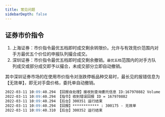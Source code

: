 ```yaml
---
title: 常见问题
sidebarDepth: false
---
```


## 证券市价指令

1. 上海证券：市价指令最优五档即时成交剩余转限价。允许与有效竞价范围内对手方最优五个价位的申报队列撮合成交。
2. 深圳证券：市价指令最优五档即时成交剩余撤销。`最优五档`范围内的对手方队列成交或部分成交即予以撮合，未成交部分立即自动撤销。

其中深圳证券市场的在使用市价指令对涨跌停板品种交易时，最长见的报错信息为【无效单】，即无对手盘价格，委托单自动撤销。

```md
2022-03-11 10:09:40.294 【回报自处理】接收到查询委托信息 ID:167970882 VolumeTraded:0 PrvVolumeTraded:0 remaining:17700 Status:7 EBuy:0 ESell:0
2022-03-11 10:09:40.294 【指令】收到错误回报 ID = 167970882
2022-03-11 10:09:40.294 【后台】300351 运行结束
2022-03-11 10:09:40.294 【回报】************ : 300175 - 无效单
2022-03-11 10:09:40.310 【后台】300352 运行结束
```

